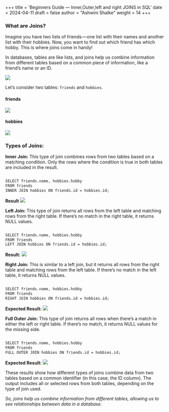 +++
title = 'Beginners Guide — Inner,Outer,left and right JOINS in SQL'
date = 2024-04-11
draft = false
author = "Ashwini Shalke"
weight = 14
+++



### What are Joins?

Imagine you have two lists of friends — one list with their names and another list with their hobbies. Now, you want to find out which friend has which hobby. This is where joins come in handy!

In databases, tables are like lists, and joins help us combine information from different tables based on a common piece of information, like a friend’s name or an ID.

![](https://cdn-images-1.medium.com/max/1600/1*idKF1paMcs8YuAJKlNMjLA.jpeg)

Let’s consider two tables: `friends` and `hobbies`.
#### friends
![](https://cdn-images-1.medium.com/max/2400/1*gihTTDef5i_xD2wj3jhb7w.png)

#### hobbies
![](https://cdn-images-1.medium.com/max/2400/1*oMbzlAs10el6uX6mKA5_yA.png)



### Types of Joins:

**Inner Join:** This type of join combines rows from two tables based on a matching condition. Only the rows where the condition is true in both tables are included in the result.

```html

SELECT friends.name, hobbies.hobby
FROM friends
INNER JOIN hobbies ON friends.id = hobbies.id;

```

**Result**
![](https://cdn-images-1.medium.com/max/1600/1*vAXbUGmYrirxJeaG-YGLhw.png)



**Left Join:** This type of join returns all rows from the left table and matching rows from the right table. If there’s no match in the right table, it returns NULL values.

```html

SELECT friends.name, hobbies.hobby
FROM friends
LEFT JOIN hobbies ON friends.id = hobbies.id;

```

**Result:**
![](https://cdn-images-1.medium.com/max/1600/1*cFpZYYIu7CNC9zCSbWgfHA.png)



**Right Join:** This is similar to a left join, but it returns all rows from the right table and matching rows from the left table. If there’s no match in the left table, it returns NULL values.

```html

SELECT friends.name, hobbies.hobby
FROM friends
RIGHT JOIN hobbies ON friends.id = hobbies.id;

```


**Expected Result:**
![](https://cdn-images-1.medium.com/max/1600/1*K4Pz3wUGGZ1FKiMiAYIz4w.png)



**Full Outer Join:** This type of join returns all rows when there’s a match in either the left or right table. If there’s no match, it returns NULL values for the missing side.

```html

SELECT friends.name, hobbies.hobby
FROM friends
FULL OUTER JOIN hobbies ON friends.id = hobbies.id;

```

**Expected Result:**
![](https://cdn-images-1.medium.com/max/1600/1*cmHJAfPtaUXh86c1Wiq0ng.png)

These results show how different types of joins combine data from two tables based on a common identifier (in this case, the ID column). The output includes all or selected rows from both tables, depending on the type of join used.

_So, joins help us combine information from different tables, allowing us to see relationships between data in a database._